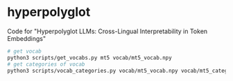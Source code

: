 # hyperpolyglot
Code for "Hyperpolyglot LLMs: Cross-Lingual Interpretability in Token Embeddings"

```sh
# get vocab
python3 scripts/get_vocabs.py mt5 vocab/mt5_vocab.npy
# get categories of vocab
python3 scripts/vocab_categories.py vocab/mt5_vocab.npy vocab/mt5_categories.npy
```
